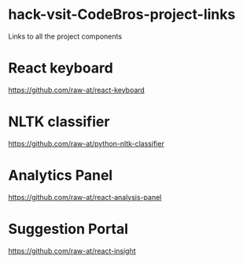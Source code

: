 # hack-vsit-CodeBros-project-links
Links to all the project components


# React keyboard
https://github.com/raw-at/react-keyboard
# NLTK classifier
https://github.com/raw-at/python-nltk-classifier
# Analytics Panel
https://github.com/raw-at/react-analysis-panel
# Suggestion Portal
https://github.com/raw-at/react-insight
